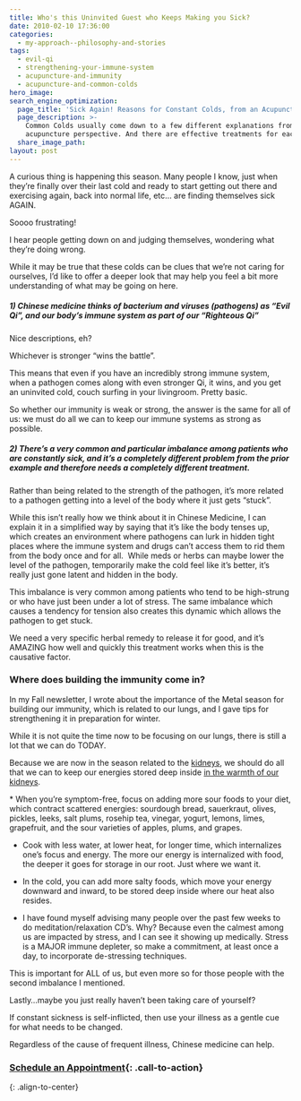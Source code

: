 ```yaml
---
title: Who's this Uninvited Guest who Keeps Making you Sick?
date: 2010-02-10 17:36:00
categories:
  - my-approach--philosophy-and-stories
tags:
  - evil-qi
  - strengthening-your-immune-system
  - acupuncture-and-immunity
  - acupuncture-and-common-colds
hero_image:
search_engine_optimization:
  page_title: 'Sick Again! Reasons for Constant Colds, from an Acupuncture Perspective'
  page_description: >-
    Common Colds usually come down to a few different explanations from an
    acupuncture perspective. And there are effective treatments for each one.
  share_image_path:
layout: post
---
```


A curious thing is happening this season. Many people I know, just when they’re finally over their last cold and ready to start getting out there and exercising again, back into normal life, etc… are finding themselves sick AGAIN.

Soooo frustrating!

I hear people getting down on and judging themselves, wondering what they’re doing wrong.

While it may be true that these colds can be clues that we’re not caring for ourselves, I’d like to offer a deeper look that may help you feel a bit more understanding of what may be going on here.

##### 1) Chinese medicine thinks of bacterium and viruses (pathogens) as “Evil Qi”, and our body’s immune system as part of our “Righteous Qi”

Nice descriptions, eh?

Whichever is stronger “wins the battle”.

This means that even if you have an incredibly strong immune system, when a pathogen comes along with even stronger Qi, it wins, and you get an uninvited cold, couch surfing in your livingroom. Pretty basic.

So whether our immunity is weak or strong, the answer is the same for all of us: we must do all we can to keep our immune systems as strong as possible.

##### 2) There’s a very common and particular imbalance among patients who are constantly sick, and it’s a completely different problem from the prior example and therefore needs a completely different treatment.

Rather than being related to the strength of the pathogen, it’s more related to a pathogen getting into a level of the body where it just gets “stuck”.

While this isn’t really how we think about it in Chinese Medicine, I can explain it in a simplified way by saying that it’s like the body tenses up, which creates an environment where pathogens can lurk in hidden tight places where the immune system and drugs can’t access them to rid them from the body once and for all.&nbsp; While meds or herbs can maybe lower the level of the pathogen, temporarily make the cold feel like it’s better, it’s really just gone latent and hidden in the body.

This imbalance is very common among patients who tend to be high-strung or who have just been under a lot of stress. The same imbalance which causes a tendency for tension also creates this dynamic which allows the pathogen to get stuck.

We need a very specific herbal remedy to release it for good, and it’s AMAZING how well and quickly this treatment works when this is the causative factor.

### Where does building the immunity come in?

In my Fall newsletter, I wrote about the importance of the Metal season for building our immunity, which is related to our lungs, and I gave tips for strengthening it in preparation for winter.

While it is not quite the time now to be focusing on our lungs, there is still a lot that we can do TODAY.

Because we are now in the season related to the [kidneys](http://www.wisdomwaysacupuncture.com/2018/01/12/the-depths-of-water-will-keep-you-balanced-this-winter/), we should do all that we can to keep our energies stored deep inside [in the warmth of our kidneys](http://www.wisdomwaysacupuncture.com/2017/12/29/is-your-jing-depleted/).

\* When you’re symptom-free, focus on adding more sour foods to your diet, which contract scattered energies: sourdough bread, sauerkraut, olives, pickles, leeks, salt plums, rosehip tea, vinegar, yogurt, lemons, limes, grapefruit, and the sour varieties of apples, plums, and grapes.

* Cook with less water, at lower heat, for longer time, which internalizes one’s focus and energy. The more our energy is internalized with food, the deeper it goes for storage in our root. Just where we want it.

* In the cold, you can add more salty foods, which move your energy downward and inward, to be stored deep inside where our heat also resides.

* I have found myself advising many people over the past few weeks to do meditation/relaxation CD’s. Why? Because even the calmest among us are impacted by stress, and I can see it showing up medically. Stress is a MAJOR immune depleter, so make a commitment, at least once a day, to incorporate de-stressing techniques.

This is important for ALL of us, but even more so for those people with the second imbalance I mentioned.

Lastly…maybe you just really haven’t been taking care of yourself?

If constant sickness is self-inflicted, then use your illness as a gentle cue for what needs to be changed.

Regardless of the cause of frequent illness, Chinese medicine can help.

### [Schedule an Appointment](/make-an-appointment/){: .call-to-action}
{: .align-to-center}

&nbsp;

**&nbsp;**

&nbsp;